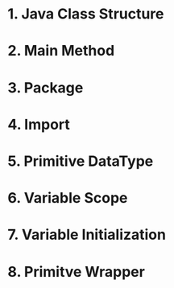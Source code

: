 
# 1. Java Class Structure
# 2. Main Method 
# 3. Package
# 4. Import
# 5. Primitive DataType
# 6. Variable Scope
# 7. Variable Initialization
# 8. Primitve Wrapper







